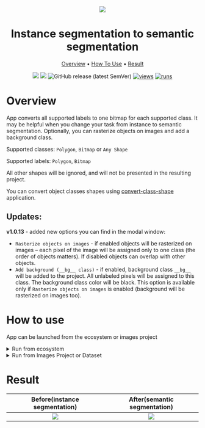 <div align="center" markdown>
<img src="https://user-images.githubusercontent.com/115161827/205339220-4adc3b2a-356b-480b-87d2-ae8e646c8216.png"/>

# Instance segmentation to semantic segmentation

<p align="center">
  <a href="#Overview">Overview</a> •
  <a href="#How-to-use">How To Use</a> •
  <a href="#Result">Result</a>
</p>

[![](https://img.shields.io/badge/supervisely-ecosystem-brightgreen)](https://ecosystem.supervise.ly/apps/convert-to-semantic-segmentation)
[![](https://img.shields.io/badge/slack-chat-green.svg?logo=slack)](https://supervise.ly/slack)
![GitHub release (latest SemVer)](https://img.shields.io/github/v/release/supervisely-ecosystem/convert-to-semantic-segmentation)
[![views](https://app.supervise.ly/img/badges/views/supervisely-ecosystem/convert-to-semantic-segmentation.png)](https://supervise.ly)
[![runs](https://app.supervise.ly/img/badges/runs/supervisely-ecosystem/convert-to-semantic-segmentation.png)](https://supervise.ly)

</div>

# Overview

App converts all supported labels to one bitmap for each supported class.
It may be helpful when you change your task from instance to semantic segmentation.
Optionally, you can rasterize objects on images and add a background class.

Supported classes: `Polygon`, `Bitmap` or `Any Shape`

Supported labels: `Polygon`, `Bitmap`

All other shapes will be ignored, and will not be presented in the resulting project.

You can convert object classes shapes using [convert-class-shape](https://ecosystem.supervise.ly/apps/convert-class-shape) application.

## Updates:

**v1.0.13** - added new options you can find in the modal window:

- `Rasterize objects on images` - if enabled objects will be rasterized on images – each pixel of the image will be assigned only to one class (the order of objects matters). If disabled objects can overlap with other objects.
- `Add background (__bg__ class)` - if enabled, background class `__bg__` will be added to the project. All unlabeled pixels will be assigned to this class. The background class color will be black. This option is available only if `Rasterize objects on images` is enabled (background will be rasterized on images too).

# How to use

App can be launched from the ecosystem or images project

<details>
<summary open>Run from ecosystem</summary>
<br>

**Step 1.** Run the app from Ecosystem

<img src="https://user-images.githubusercontent.com/115161827/205343976-3a96f0c5-46f2-4277-bd9a-9e5c353bc951.png" width="80%" style='padding-top: 10px'>

**Step 2.** Select the input project and press the Run button

<img src="https://user-images.githubusercontent.com/115161827/205343993-fa83a96f-aa43-4f40-a801-f6b343bf0950.gif" width="80%" style='padding-top: 10px'>

</details>

<details>
<summary>Run from Images Project or Dataset</summary>
<br>

**Step 1.** Run the application from the context menu of the Images Project

<img src="https://user-images.githubusercontent.com/115161827/205345333-0b0a8c76-e369-406f-9955-46940f44e22a.png" width="80%" style='padding-top: 10px'>

**Step 2.** Press the Run button

<img src="https://user-images.githubusercontent.com/115161827/205345339-112d4da7-fdfd-47f1-a5af-bea74f388119.png" width="80%" style='padding-top: 10px'>

</details>

# Result

|                                                                Before(instance segmentation)                                                                |                                                                After(semantic segmentation)                                                                 |
| :---------------------------------------------------------------------------------------------------------------------------------------------------------: | :---------------------------------------------------------------------------------------------------------------------------------------------------------: |
| <img src="https://user-images.githubusercontent.com/115161827/205364201-9d7c781b-b464-488b-a4b5-2357290e7a67.png" style="max-height: 300px; width: auto;"/> | <img src="https://user-images.githubusercontent.com/115161827/205364209-b2ef0655-6b82-4157-b26a-338f3089e8e2.png" style="max-height: 300px; width: auto;"/> |

